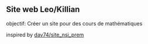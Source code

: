 ## Site web Leo/Killian

objectif:
  Créer un site pour des cours de mathématiques


inspired by [dav74/site_nsi_prem](https://github.com/dav74/site_nsi_prem)
